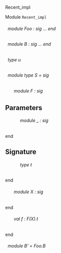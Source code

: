 Recent_impl

 Module `Recent_impl`
<a id="module-Foo"></a>
###### &nbsp; module Foo : sig ... end



<a id="module-B"></a>
###### &nbsp; module B : sig ... end



<a id="type-u"></a>
###### &nbsp; type u



<a id="module-type-S"></a>
###### &nbsp; module type S = sig

<a id="module-F"></a>
###### &nbsp; &nbsp; &nbsp; &nbsp;module F : sig


## Parameters


<a id="argument-1-_"></a>
###### &nbsp; &nbsp; &nbsp; &nbsp;&nbsp; &nbsp; &nbsp;module _ : sig
end




## Signature


<a id="type-t"></a>
###### &nbsp; &nbsp; &nbsp; &nbsp;&nbsp; &nbsp; &nbsp;type t


end



<a id="module-X"></a>
###### &nbsp; &nbsp; &nbsp; &nbsp;module X : sig
end



<a id="val-f"></a>
###### &nbsp; &nbsp; &nbsp; &nbsp;val f : F(X).t


end



<a id="module-B'"></a>
###### &nbsp; module B' = Foo.B

